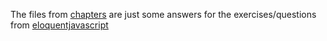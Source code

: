 The files from [chapters](./chapters/) are just some answers for the exercises/questions from [eloquentjavascript](https://eloquentjavascript.net)
